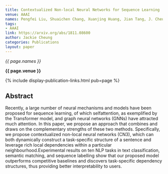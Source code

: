 ```yaml
---
title: Contextualized Non-local Neural Networks for Sequence Learning
venue: AAAI
names: Pengfei Liu, Shuaichen Chang, Xuanjing Huang, Jian Tang, J. Cheung
tags:
- AAAI
link: https://arxiv.org/abs/1811.08600
author: Jackie Cheung
categories: Publications
layout: paper
---
```


*{{ page.names }}*

**{{ page.venue }}**

{% include display-publication-links.html pub=page %}

## Abstract

Recently, a large number of neural mechanisms and models have been proposed for sequence learning, of which selfattention, as exemplified by the Transformer model, and graph neural networks (GNNs) have attracted much attention. In this paper, we propose an approach that combines and draws on the complementary strengths of these two methods. Specifically, we propose contextualized non-local neural networks (CN3), which can both dynamically construct a task-specific structure of a sentence and leverage rich local dependencies within a particular neighbourhood.Experimental results on ten NLP tasks in text classification, semantic matching, and sequence labelling show that our proposed model outperforms competitive baselines and discovers task-specific dependency structures, thus providing better interpretability to users.